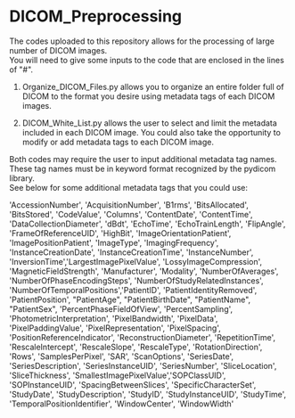 # DICOM_Preprocessing

The codes uploaded to this repository allows for the processing of large number of DICOM images.  
You will need to give some inputs to the code that are enclosed in the lines of "#".

1) Organize_DICOM_Files.py allows you to organize an entire folder full of DICOM to the format you desire using metadata tags of each DICOM images.

2) DICOM_White_List.py allows the user to select and limit the metadata included in each DICOM image. You could also take the opportunity to modify or add metadata tags to each DICOM image.

Both codes may require the user to input additional metadata tag names. These tag names must be in keyword format recognized by the pydicom library.  
See below for some additional metadata tags that you could use:

'AccessionNumber', 'AcquisitionNumber', 'B1rms', 'BitsAllocated', 'BitsStored', 'CodeValue', 'Columns', 'ContentDate', 'ContentTime', 'DataCollectionDiameter', 'dBdt', 'EchoTime', 'EchoTrainLength', 'FlipAngle', 'FrameOfReferenceUID', 'HighBit', 'ImageOrientationPatient', 'ImagePositionPatient', 'ImageType', 'ImagingFrequency', 'InstanceCreationDate', 'InstanceCreationTime', 'InstanceNumber', 'InversionTime','LargestImagePixelValue', 'LossyImageCompression', 'MagneticFieldStrength', 'Manufacturer', 'Modality', 'NumberOfAverages', 'NumberOfPhaseEncodingSteps', 'NumberOfStudyRelatedInstances', 'NumberOfTemporalPositions','PatientID', 'PatientIdentityRemoved', 'PatientPosition', "PatientAge", "PatientBirthDate", "PatientName", "PatientSex", 'PercentPhaseFieldOfView', 'PercentSampling', 'PhotometricInterpretation', 'PixelBandwidth', 'PixelData', 'PixelPaddingValue', 'PixelRepresentation', 'PixelSpacing', 'PositionReferenceIndicator', 'ReconstructionDiameter', 'RepetitionTime', 'RescaleIntercept', 'RescaleSlope', 'RescaleType', 'RotationDirection', 'Rows', 'SamplesPerPixel', 'SAR', 'ScanOptions', 'SeriesDate', 'SeriesDescription', 'SeriesInstanceUID', 'SeriesNumber', 'SliceLocation', 'SliceThickness', 'SmallestImagePixelValue','SOPClassUID', 'SOPInstanceUID', 'SpacingBetweenSlices', 'SpecificCharacterSet', 'StudyDate', 'StudyDescription', 'StudyID', 'StudyInstanceUID', 'StudyTime', 'TemporalPositionIdentifier', 'WindowCenter', 'WindowWidth'
